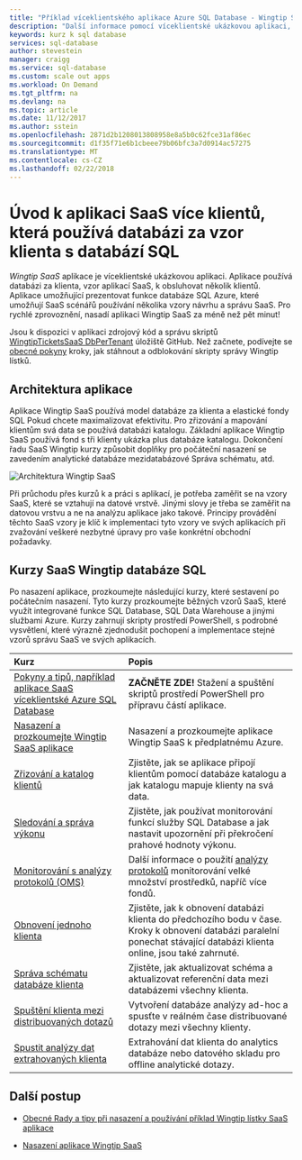 ```yaml
---
title: "Příklad víceklientského aplikace Azure SQL Database - Wingtip SaaS | Microsoft Docs"
description: "Další informace pomocí víceklientské ukázkovou aplikaci, která používá databázi SQL Azure, například adresář Wingtip SaaS"
keywords: kurz k sql database
services: sql-database
author: stevestein
manager: craigg
ms.service: sql-database
ms.custom: scale out apps
ms.workload: On Demand
ms.tgt_pltfrm: na
ms.devlang: na
ms.topic: article
ms.date: 11/12/2017
ms.author: sstein
ms.openlocfilehash: 2871d2b1208013808958e8a5b0c62fce31af86ec
ms.sourcegitcommit: d1f35f71e6b1cbeee79b06bfc3a7d0914ac57275
ms.translationtype: MT
ms.contentlocale: cs-CZ
ms.lasthandoff: 02/22/2018
---
```

# <a name="introduction-to-a-multi-tenant-saas-app-that-uses-the-database-per-tenant-pattern-with-sql-database"></a>Úvod k aplikaci SaaS více klientů, která používá databázi za vzor klienta s databází SQL

*Wingtip SaaS* aplikace je víceklientské ukázkovou aplikaci. Aplikace používá databázi za klienta, vzor aplikací SaaS, k obsluhovat několik klientů. Aplikace umožňující prezentovat funkce databáze SQL Azure, které umožňují SaaS scénářů používání několika vzory návrhu a správu SaaS. Pro rychlé zprovoznění, nasadí aplikaci Wingtip SaaS za méně než pět minut!

Jsou k dispozici v aplikaci zdrojový kód a správu skriptů [WingtipTicketsSaaS DbPerTenant](https://github.com/Microsoft/WingtipTicketsSaaS-DbPerTenant) úložiště GitHub. Než začnete, podívejte se [obecné pokyny](saas-tenancy-wingtip-app-guidance-tips.md) kroky, jak stáhnout a odblokování skripty správy Wingtip lístků.

## <a name="application-architecture"></a>Architektura aplikace

Aplikace Wingtip SaaS používá model databáze za klienta a elastické fondy SQL Pokud chcete maximalizovat efektivitu. Pro zřizování a mapování klientům svá data se používá databázi katalogu. Základní aplikace Wingtip SaaS používá fond s tři klienty ukázka plus databáze katalogu. Dokončení řadu SaaS Wingtip kurzy způsobit doplňky pro počáteční nasazení se zavedením analytické databáze mezidatabázové Správa schématu, atd.


![Architektura Wingtip SaaS](media/saas-dbpertenant-wingtip-app-overview/app-architecture.png)


Při průchodu přes kurzů k a práci s aplikací, je potřeba zaměřit se na vzory SaaS, které se vztahují na datové vrstvě. Jinými slovy je třeba se zaměřit na datovou vrstvu a ne na analýzu aplikace jako takové. Principy provádění těchto SaaS vzory je klíč k implementaci tyto vzory ve svých aplikacích při zvažování veškeré nezbytné úpravy pro vaše konkrétní obchodní požadavky.

## <a name="sql-database-wingtip-saas-tutorials"></a>Kurzy SaaS Wingtip databáze SQL

Po nasazení aplikace, prozkoumejte následující kurzy, které sestavení po počátečním nasazení. Tyto kurzy prozkoumejte běžných vzorů SaaS, které využít integrované funkce SQL Database, SQL Data Warehouse a jinými službami Azure. Kurzy zahrnují skripty prostředí PowerShell, s podrobné vysvětlení, které výrazně zjednodušit pochopení a implementace stejné vzorů správu SaaS ve svých aplikacích.


| Kurz | Popis |
|:--|:--|
| [Pokyny a tipů, například aplikace SaaS víceklientské Azure SQL Database](saas-tenancy-wingtip-app-guidance-tips.md) | **ZAČNĚTE ZDE!** Stažení a spuštění skriptů prostředí PowerShell pro přípravu částí aplikace. |
|[Nasazení a prozkoumejte Wingtip SaaS aplikace](saas-dbpertenant-get-started-deploy.md)|  Nasazení a prozkoumejte aplikace Wingtip SaaS k předplatnému Azure. |
|[Zřizování a katalog klientů](saas-dbpertenant-provision-and-catalog.md)| Zjistěte, jak se aplikace připojí klientům pomocí databáze katalogu a jak katalogu mapuje klienty na svá data. |
|[Sledování a správa výkonu](saas-dbpertenant-performance-monitoring.md)| Zjistěte, jak používat monitorování funkcí služby SQL Database a jak nastavit upozornění při překročení prahové hodnoty výkonu. |
|[Monitorování s analýzy protokolů (OMS)](saas-dbpertenant-log-analytics.md) | Další informace o použití [analýzy protokolů](../log-analytics/log-analytics-overview.md) monitorování velké množství prostředků, napříč více fondů. |
|[Obnovení jednoho klienta](saas-dbpertenant-restore-single-tenant.md)| Zjistěte, jak k obnovení databázi klienta do předchozího bodu v čase. Kroky k obnovení databázi paralelní ponechat stávající databázi klienta online, jsou také zahrnuté. |
|[Správa schématu databáze klienta](saas-tenancy-schema-management.md)| Zjistěte, jak aktualizovat schéma a aktualizovat referenční data mezi databázemi všechny klienta. |
|[Spuštění klienta mezi distribuovaných dotazů](saas-tenancy-cross-tenant-reporting.md) | Vytvoření databáze analýzy ad-hoc a spusťte v reálném čase distribuované dotazy mezi všechny klienty.  |
|[Spustit analýzy dat extrahovaných klienta](saas-tenancy-tenant-analytics.md) | Extrahování dat klienta do analytics databáze nebo datového skladu pro offline analytické dotazy. |


## <a name="next-steps"></a>Další postup

- [Obecné Rady a tipy při nasazení a používání příklad Wingtip lístky SaaS aplikace](saas-tenancy-wingtip-app-guidance-tips.md)

- [Nasazení aplikace Wingtip SaaS](saas-dbpertenant-get-started-deploy.md)
